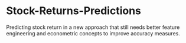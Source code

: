# Stock-Returns-Predictions
Predicting stock return in a new approach that still needs better feature engineering and econometric concepts to improve accuracy measures. 
